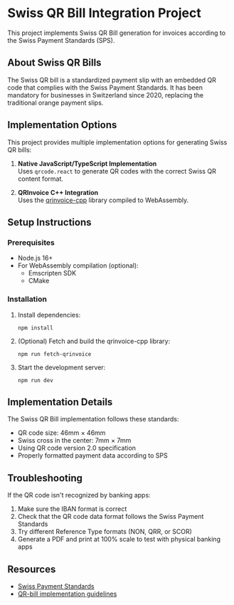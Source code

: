 # Swiss QR Bill Integration Project

This project implements Swiss QR Bill generation for invoices according to the Swiss Payment Standards (SPS).

## About Swiss QR Bills

The Swiss QR bill is a standardized payment slip with an embedded QR code that complies with the Swiss Payment Standards. It has been mandatory for businesses in Switzerland since 2020, replacing the traditional orange payment slips.

## Implementation Options

This project provides multiple implementation options for generating Swiss QR bills:

1. **Native JavaScript/TypeScript Implementation**  
   Uses `qrcode.react` to generate QR codes with the correct Swiss QR content format.

2. **QRInvoice C++ Integration**  
   Uses the [qrinvoice-cpp](https://bitbucket.org/codeblockgmbh/qrinvoice-cpp.git) library compiled to WebAssembly.

## Setup Instructions

### Prerequisites

- Node.js 16+
- For WebAssembly compilation (optional):
  - Emscripten SDK
  - CMake

### Installation

1. Install dependencies:
   ```
   npm install
   ```

2. (Optional) Fetch and build the qrinvoice-cpp library:
   ```
   npm run fetch-qrinvoice
   ```

3. Start the development server:
   ```
   npm run dev
   ```

## Implementation Details

The Swiss QR Bill implementation follows these standards:

- QR code size: 46mm × 46mm
- Swiss cross in the center: 7mm × 7mm
- Using QR code version 2.0 specification
- Properly formatted payment data according to SPS

## Troubleshooting

If the QR code isn't recognized by banking apps:

1. Make sure the IBAN format is correct
2. Check that the QR code data format follows the Swiss Payment Standards
3. Try different Reference Type formats (NON, QRR, or SCOR)
4. Generate a PDF and print at 100% scale to test with physical banking apps

## Resources

- [Swiss Payment Standards](https://www.paymentstandards.ch/en/home/softw/documentation.html)
- [QR-bill implementation guidelines](https://www.paymentstandards.ch/dam/downloads/ig-qr-bill-en.pdf)